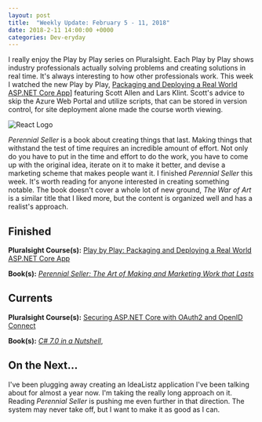 ```yaml
---
layout: post
title:  "Weekly Update: February 5 - 11, 2018"
date: 2018-2-11 14:00:00 +0000
categories: Dev-eryday
---
```


I really enjoy the Play by Play series on Pluralsight. Each Play by Play shows industry professionals actually solving problems and creating solutions in real time. It's always interesting to how other professionals work. This week I watched the new Play by Play, [Packaging and Deploying a Real World ASP.NET Core App][pbp]] featuring Scott Allen and Lars Klint. Scott's advice to skip the Azure Web Portal and utilize scripts, that can be stored in version control, for site deployment alone made the course worth viewing.

![React Logo](https://farm5.staticflickr.com/4648/25143497467_fa5649fa98_z.jpg)

*Perennial Seller* is a book about creating things that last. Making things that withstand the test of time requires an incredible amount of effort. Not only do you have to put in the time and effort to do the work, you have to come up with the original idea, iterate on it to make it better, and devise a marketing scheme that makes people want it. I finished *Perennial Seller* this week. It's worth reading for anyone interested in creating something notable. The book doesn't cover a whole lot of new ground, *The War of Art* is a similar title that I liked more, but the content is organized well and has a realist's approach.

Finished
--------

**Pluralsight Course(s):** [Play by Play: Packaging and Deploying a Real World ASP.NET Core App][pbp]

**Book(s):** *[Perennial Seller: The Art of Making and Marketing Work that Lasts][ps]* 

Currents
--------
**Pluralsight Course(s):**  [Securing ASP.NET Core with OAuth2 and OpenID Connect][secure]

**Book(s):** *[C# 7.0 in a Nutshell][nut]*, 

On the Next...
--------
I've been plugging away creating an IdeaListz application I've been talking about for almost a year now. I'm taking the really long approach on it. Reading *Perennial Seller* is pushing me even further in that direction. The system may never take off, but I want to make it as good as I can.


[fun]: https://app.pluralsight.com/library/courses/making-functional-csharp/table-of-contents
[rul]: https://www.amazon.com/12-Rules-Life-Antidote-Chaos-ebook/dp/B01FPGY5T0/
[red]: https://app.pluralsight.com/library/courses/redux-fundamentals/table-of-contents
[core]: https://app.pluralsight.com/library/courses/aspdotnetcore-implementing-securing-api/table-of-contents
[secure]: https://app.pluralsight.com/library/courses/asp-dotnet-core-oauth2-openid-connect-securing/table-of-contents
[core2]: https://app.pluralsight.com/library/courses/asp-dot-net-core-oauth/table-of-contents
[nut]: https://www.amazon.com/C-7-0-Nutshell-Definitive-Reference/dp/1491987650
[wu]: https://www.amazon.com/Waking-Up-Spirituality-Without-Religion-ebook/dp/B00GEEB9YC/
[li]: https://stevewedig.com/2014/02/03/software-developers-reading-list/
[ps]: https://www.amazon.com/Perennial-Seller-Making-Marketing-Lasts-ebook/dp/B01N8SL7FH
[gv]: https://www.youtube.com/watch?v=7kVeCqQCxlk
[cgl]: https://developer.mozilla.org/en-US/docs/Web/CSS/CSS_Grid_Layout
[pbp]: https://app.pluralsight.com/library/courses/play-by-play-packaging-deploying-real-world-asp-dont-net-core-app/table-of-contents